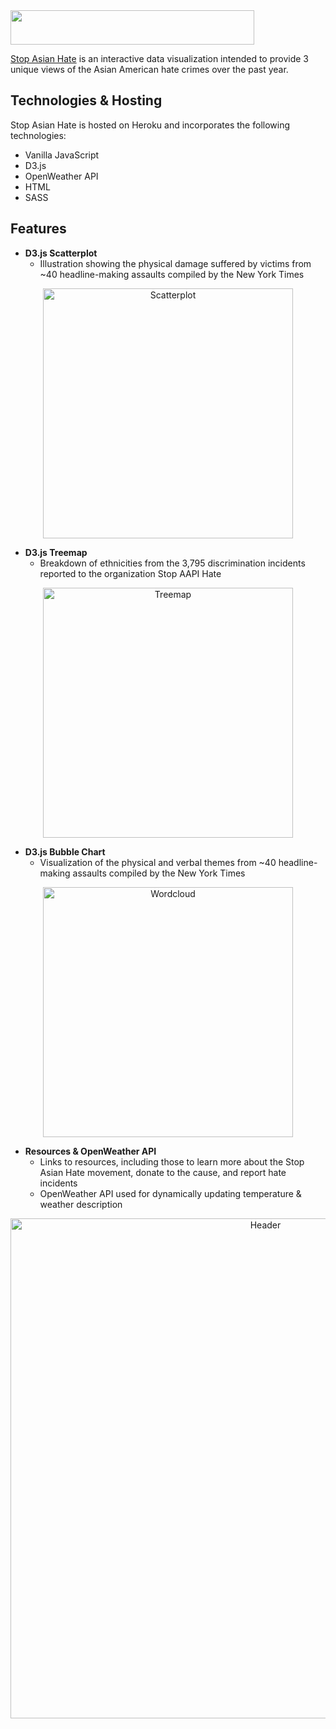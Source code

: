  <img src="https://github.com/mayagbarnes/StopAsianHate/blob/main/public/images/logo.png" width="390" height="55">

[Stop Asian Hate](https://stop-asian-hate.herokuapp.com/) is an interactive data visualization intended to provide 3 unique views of the Asian American hate crimes over the past year. 

## Technologies & Hosting

Stop Asian Hate is hosted on Heroku and incorporates the following technologies:
* Vanilla JavaScript
* D3.js
* OpenWeather API
* HTML
* SASS

## Features

* **D3.js Scatterplot**
  * Illustration showing the physical damage suffered by victims from ~40 headline-making assaults compiled by the New York Times
<p align="center"><img width="400" alt="Scatterplot" src="https://user-images.githubusercontent.com/63436329/116842404-50d9f100-ab91-11eb-85a0-49e5f350c1b4.png"></p>

* **D3.js Treemap**
  * Breakdown of ethnicities from the 3,795 discrimination incidents reported to the organization Stop AAPI Hate
<p align="center"><img width="400" alt="Treemap" src="https://user-images.githubusercontent.com/63436329/116842467-867eda00-ab91-11eb-9a0d-5c6e9e974d10.png"></p>

* **D3.js Bubble Chart**
  * Visualization of the physical and verbal themes from ~40 headline-making assaults compiled by the New York Times
<p align="center"><img width="400" alt="Wordcloud" src="https://user-images.githubusercontent.com/63436329/118705718-6c6a0c00-b7cd-11eb-8cbf-0343f3cdbbeb.png"></p>

* **Resources & OpenWeather API**
  * Links to resources, including those to learn more about the Stop Asian Hate movement, donate to the cause, and report hate incidents
  * OpenWeather API used for dynamically updating temperature & weather description
<p align="center"><img width="800" alt="Header" src="https://user-images.githubusercontent.com/63436329/118706497-45600a00-b7ce-11eb-934d-c31a26221213.png"></p>
